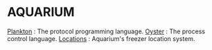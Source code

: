 AQUARIUM
=========

[Plankton](https://github.com/klavinslab/aquarium/blob/master/doc/Plankton.md) : The protocol programming language.
[Oyster](https://github.com/klavinslab/aquarium/blob/master/doc/Oyster.md) : The process control language.
[Locations](https://github.com/klavinslab/aquarium/blob/master/doc/Locations.md) : Aquarium's freezer location system.

